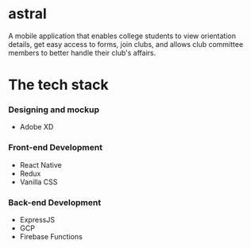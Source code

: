 <h1>astral</h1>
<p>A mobile application that enables college students to view orientation details, get easy access to forms, join clubs, and allows club committee
members to better handle their club's affairs.</p>

<h1>The tech stack</h1>
<h3>Designing and mockup</h3>
<ul>
  <li>Adobe XD</li>
</ul>
<h3>Front-end Development</h3>
<ul>
  <li>React Native</li>
  <li>Redux</li>
  <li>Vanilla CSS</li>
</ul>
<h3>Back-end Development</h3>
<ul>
  <li>ExpressJS</li>
  <li>GCP</li>
  <li>Firebase Functions</li>
</ul>
